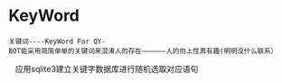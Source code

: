 # KeyWord
    关键词----KeyWord For QY-
    BOT能采用简简单单的关键词来混淆人的存在——————人的向上性真有趣(明明没什么联系）
    应用sqlite3建立关键字数据库进行随机选取对应语句
